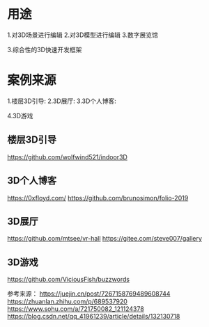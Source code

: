 # 用途
1.对3D场景进行编辑
2.对3D模型进行编辑
3.数字展览馆


3.综合性的3D快速开发框架

# 案例来源
1.楼层3D引导:
2.3D展厅:
3.3D个人博客:

4.3D游戏

## 楼层3D引导
https://github.com/wolfwind521/indoor3D

## 3D个人博客
https://0xfloyd.com/
https://github.com/brunosimon/folio-2019

## 3D展厅
https://github.com/mtsee/vr-hall
https://gitee.com/steve007/gallery

## 3D游戏
https://github.com/ViciousFish/buzzwords



参考来源：
https://juejin.cn/post/7267158769489608744
https://zhuanlan.zhihu.com/p/689537920
https://www.sohu.com/a/721750082_121124378
https://blog.csdn.net/qq_41961239/article/details/132130718